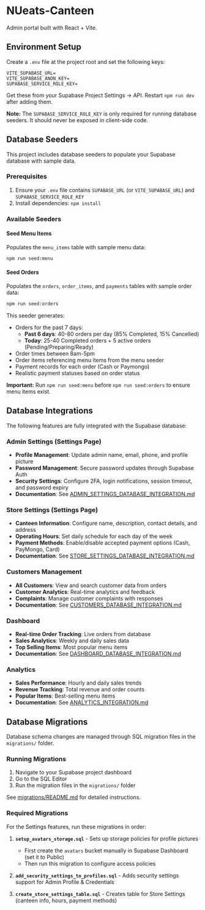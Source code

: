 # NUeats-Canteen

Admin portal built with React + Vite.

## Environment Setup

Create a `.env` file at the project root and set the following keys:

```
VITE_SUPABASE_URL=
VITE_SUPABASE_ANON_KEY=
SUPABASE_SERVICE_ROLE_KEY=
```

Get these from your Supabase Project Settings → API. Restart `npm run dev` after adding them.

**Note:** The `SUPABASE_SERVICE_ROLE_KEY` is only required for running database seeders. It should never be exposed in client-side code.

## Database Seeders

This project includes database seeders to populate your Supabase database with sample data.

### Prerequisites

1. Ensure your `.env` file contains `SUPABASE_URL` (or `VITE_SUPABASE_URL`) and `SUPABASE_SERVICE_ROLE_KEY`
2. Install dependencies: `npm install`

### Available Seeders

#### Seed Menu Items
Populates the `menu_items` table with sample menu data:

```bash
npm run seed:menu
```

#### Seed Orders
Populates the `orders`, `order_items`, and `payments` tables with sample order data:

```bash
npm run seed:orders
```

This seeder generates:
- Orders for the past 7 days:
  - **Past 6 days**: 40-80 orders per day (85% Completed, 15% Cancelled)
  - **Today**: 25-40 Completed orders + 5 active orders (Pending/Preparing/Ready)
- Order times between 8am-5pm
- Order items referencing menu items from the menu seeder
- Payment records for each order (Cash or Paymongo)
- Realistic payment statuses based on order status

**Important:** Run `npm run seed:menu` before `npm run seed:orders` to ensure menu items exist.

## Database Integrations

The following features are fully integrated with the Supabase database:

### Admin Settings (Settings Page)
- **Profile Management**: Update admin name, email, phone, and profile picture
- **Password Management**: Secure password updates through Supabase Auth
- **Security Settings**: Configure 2FA, login notifications, session timeout, and password expiry
- **Documentation**: See [ADMIN_SETTINGS_DATABASE_INTEGRATION.md](ADMIN_SETTINGS_DATABASE_INTEGRATION.md)

### Store Settings (Settings Page)
- **Canteen Information**: Configure name, description, contact details, and address
- **Operating Hours**: Set daily schedule for each day of the week
- **Payment Methods**: Enable/disable accepted payment options (Cash, PayMongo, Card)
- **Documentation**: See [STORE_SETTINGS_DATABASE_INTEGRATION.md](STORE_SETTINGS_DATABASE_INTEGRATION.md)

### Customers Management
- **All Customers**: View and search customer data from orders
- **Customer Analytics**: Real-time analytics and feedback
- **Complaints**: Manage customer complaints with responses
- **Documentation**: See [CUSTOMERS_DATABASE_INTEGRATION.md](CUSTOMERS_DATABASE_INTEGRATION.md)

### Dashboard
- **Real-time Order Tracking**: Live orders from database
- **Sales Analytics**: Weekly and daily sales data
- **Top Selling Items**: Most popular menu items
- **Documentation**: See [DASHBOARD_DATABASE_INTEGRATION.md](DASHBOARD_DATABASE_INTEGRATION.md)

### Analytics
- **Sales Performance**: Hourly and daily sales trends
- **Revenue Tracking**: Total revenue and order counts
- **Popular Items**: Best-selling menu items
- **Documentation**: See [ANALYTICS_INTEGRATION.md](ANALYTICS_INTEGRATION.md)

## Database Migrations

Database schema changes are managed through SQL migration files in the `migrations/` folder.

### Running Migrations

1. Navigate to your Supabase project dashboard
2. Go to the SQL Editor
3. Run the migration files in the `migrations/` folder

See [migrations/README.md](migrations/README.md) for detailed instructions.

### Required Migrations

For the Settings features, run these migrations in order:

1. **`setup_avatars_storage.sql`** - Sets up storage policies for profile pictures
   - First create the `avatars` bucket manually in Supabase Dashboard (set it to Public)
   - Then run this migration to configure access policies

2. **`add_security_settings_to_profiles.sql`** - Adds security settings support for Admin Profile & Credentials

3. **`create_store_settings_table.sql`** - Creates table for Store Settings (canteen info, hours, payment methods)